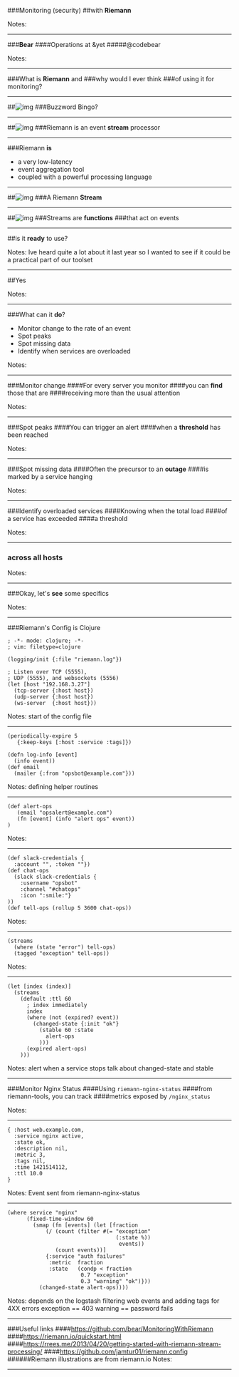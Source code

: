 ###Monitoring (security)
##with **Riemann**


Notes:




---



###**Bear**
####Operations at &yet
#####@codebear

Notes:




---



###What is **Riemann** and
###why would I ever think
###of using it for monitoring?



---



##![img](images/1556640595_b6e38f5919.jpg)
###Buzzword Bingo?



---



##![img](images/riemann_arch_diagram.png)
###Riemann is an event **stream** processor



---



###Riemann **is**
- a very low-latency
- event aggregation tool
- coupled with a powerful processing language




---



##![img](images/where-email.png)
###A Riemann **Stream**




---




##![img](images/rollup-diagram.jpg)
###Streams are **functions**
###that act on events




---



##is it **ready** to use?

Notes:
Ive heard quite a lot about it last year so I wanted to see if it could be a practical part of our toolset




---



##Yes

Notes:




---




###What can it **do**?
- Monitor change to the rate of an event
- Spot peaks
- Spot missing data
- Identify when services are overloaded

Notes:




---




###Monitor change
####For every server you monitor
####you can **find** those that are
####receiving more than the usual attention

Notes:




---




###Spot peaks
####You can trigger an alert
####when a **threshold** has been reached

Notes:




---



###Spot missing data
####Often the precursor to an **outage**
####is marked by a service hanging

Notes:




---



###Identify overloaded services
####Knowing when the total load
####of a service has exceeded
####a threshold 

Notes:




---



### **across** all hosts

Notes:




---



###Okay, let's **see** some specifics

Notes:




---



###Riemann's Config is Clojure
```
; -*- mode: clojure; -*-
; vim: filetype=clojure

(logging/init {:file "riemann.log"})

; Listen over TCP (5555), 
; UDP (5555), and websockets (5556)
(let [host "192.168.3.27"]
  (tcp-server {:host host})
  (udp-server {:host host})
  (ws-server  {:host host}))
```
Notes:
start of the config file



---



```
(periodically-expire 5 
   {:keep-keys [:host :service :tags]})

(defn log-info [event]
  (info event))
(def email
  (mailer {:from "opsbot@example.com"}))
```
Notes:
defining helper routines



---



```
(def alert-ops
   (email "opsalert@example.com")
   (fn [event] (info "alert ops" event))
)
```
Notes:



---



```
(def slack-credentials {
  :account "", :token ""})
(def chat-ops
  (slack slack-credentials {
    :username "opsbot"
    :channel "#chatops"
    :icon ":smile:"}
))
(def tell-ops (rollup 5 3600 chat-ops))
```
Notes:



---



```
(streams
  (where (state "error") tell-ops)
  (tagged "exception" tell-ops))
```
Notes:



---



```
(let [index (index)]
  (streams
    (default :ttl 60
      ; index immediately
      index
      (where (not (expired? event))
        (changed-state {:init "ok"}
          (stable 60 :state
            alert-ops
          )))
      (expired alert-ops)
    )))
```
Notes:
alert when a service stops
talk about changed-state and stable



---



###Monitor Nginx Status
####Using ```riemann-nginx-status```
####from riemann-tools, you can track
####metrics exposed by ```/nginx_status```

Notes:




---



```
{ :host web.example.com,
  :service nginx active,
  :state ok,
  :description nil,
  :metric 3,
  :tags nil,
  :time 1421514112,
  :ttl 10.0
}
```
Notes:
Event sent from riemann-nginx-status



---



```
(where service "nginx"
      (fixed-time-window 60
        (smap (fn [events] (let [fraction 
            (/ (count (filter #(= "exception" 
                                  (:state %))
                                   events))
               (count events))]
            {:service "auth failures"
             :metric  fraction
             :state   (condp < fraction 
                       0.7 "exception"
                       0.3 "warning" "ok")}))
          (changed-state alert-ops))))
```

Notes:
depends on the logstash filtering web
events and adding tags for 4XX errors
exception == 403
warning == password fails



---



###Useful links
####https://github.com/bear/MonitoringWithRiemann
####https://riemann.io/quickstart.html
####https://rrees.me/2013/04/20/getting-started-with-riemann-stream-processing/
####https://github.com/jamtur01/riemann.config
######Riemann illustrations are from riemann.io
Notes:




---
